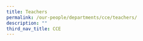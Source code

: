```yaml
---
title: Teachers
permalink: /our-people/departments/cce/teachers/
description: ""
third_nav_title: CCE
---
```

